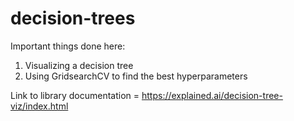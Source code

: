 # decision-trees
Important things done here:

1. Visualizing a decision tree
2. Using GridsearchCV to find the best hyperparameters

Link to library documentation = https://explained.ai/decision-tree-viz/index.html
